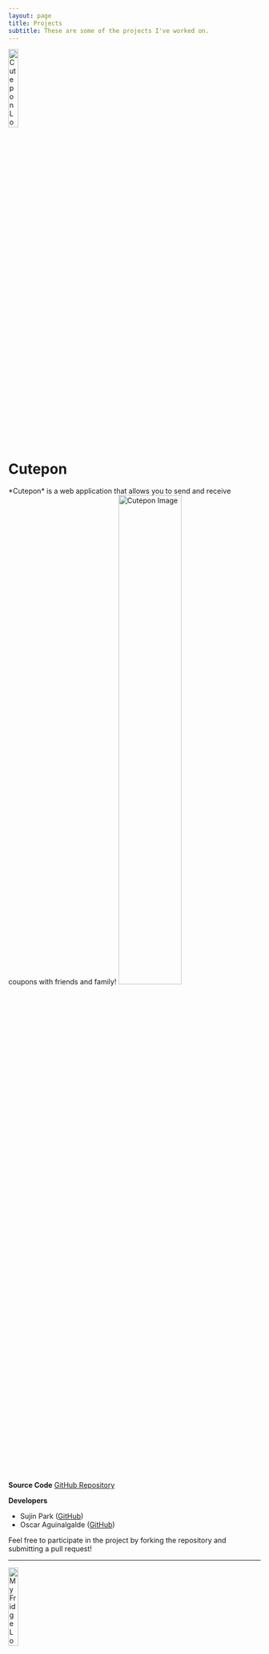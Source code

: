 ```yaml
---
layout: page
title: Projects
subtitle: These are some of the projects I've worked on.
---
```

<p display="flex">
  <img src="https://github.com/imsujinpark/project_cutepon/raw/main/logo.png" alt="Cutepon Logo" width="20%">
  <h1>Cutepon</h1>
</p>
*Cutepon* is a web application that allows you to send and receive coupons with friends and family!

<img src="https://github.com/imsujinpark/project_cutepon/blob/main/client/public/og_image.png?raw=true" alt="Cutepon Image" width="50%">

**Source Code** [GitHub Repository](https://github.com/imsujinpark/project_cutepon)

**Developers**
- Sujin Park ([GitHub](https://github.com/imsujinpark))
- Oscar Aguinalgalde ([GitHub](https://github.com/OAguinagalde))

Feel free to participate in the project by forking the repository and submitting a pull request!

---
<p display="flex">
  <img src="https://user-images.githubusercontent.com/92300124/195008444-93f7e7a8-3ea4-434b-8311-df4f05d7d56d.png" alt="My Fridge Logo" width="20%">
  <h1>My Fridge</h1>
</p>
*My Fridge* is a web application that allows users to to create and share recipes, get recipe recommendations based on ingredients, and organise ingredients in their fridge.

<img src="https://user-images.githubusercontent.com/92300124/195007555-9fd3d514-ab2a-4696-b7d0-00d8571f1a70.gif" alt="My Fridge Image" width="50%">

**Source Code** [GitHub Repository](https://github.com/codestates-seb/seb39_main_052)

